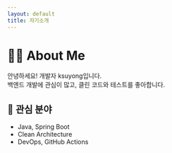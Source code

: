 ```yaml
---
layout: default
title: 자기소개
---
```


# 🧑‍💻 About Me

안녕하세요! 개발자 ksuyong입니다.  
백엔드 개발에 관심이 많고, 클린 코드와 테스트를 좋아합니다.

## 📌 관심 분야
- Java, Spring Boot
- Clean Architecture
- DevOps, GitHub Actions